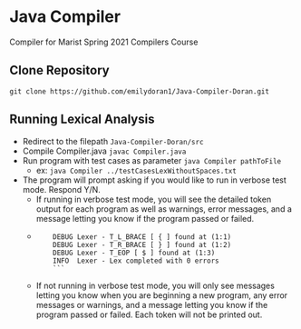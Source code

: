 # Java Compiler
Compiler for Marist Spring 2021 Compilers Course

## Clone Repository
`git clone https://github.com/emilydoran1/Java-Compiler-Doran.git` 

## Running Lexical Analysis 
* Redirect to the filepath `Java-Compiler-Doran/src`
* Compile Compiler.java `javac Compiler.java`
* Run program with test cases as parameter `java Compiler pathToFile` 
  * ex: `java Compiler ../testCasesLexWithoutSpaces.txt`
* The program will prompt asking if you would like to run in verbose test mode. Respond Y/N.
  * If running in verbose test mode, you will see the detailed token output for each program as well as warnings, error messages, and a message letting you know if the program passed or failed. 
  * ```ex: INFO  Lexer - Lexing program 1...
        DEBUG Lexer - T_L_BRACE [ { ] found at (1:1)
        DEBUG Lexer - T_R_BRACE [ } ] found at (1:2)
        DEBUG Lexer - T_EOP [ $ ] found at (1:3)
        INFO  Lexer - Lex completed with 0 errors 
        ```
  * If not running in verbose test mode, you will only see messages letting you know when you are beginning a new program, any error messages or warnings, and a message letting you know if the program passed or failed. Each token will not be printed out.
